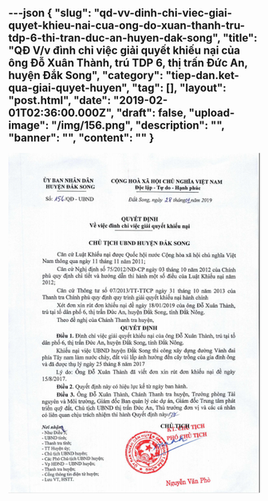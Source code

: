 ---json
{
    "slug": "qd-vv-dinh-chi-viec-giai-quyet-khieu-nai-cua-ong-do-xuan-thanh-tru-tdp-6-thi-tran-duc-an-huyen-dak-song",
    "title": "QĐ V/v đình chỉ việc giải quyết khiếu nại của ông Đỗ Xuân Thành, trú TDP 6, thị trấn Đức An, huyện Đắk Song",
    "category": "tiep-dan.ket-qua-giai-quyet-huyen",
    "tag": [],
    "layout": "post.html",
    "date": "2019-02-01T02:36:00.000Z",
    "draft": false,
    "upload-image": "/img/156.png",
    "description": "",
    "banner": "",
    "__content__": ""
}
---
<p><img alt="" src="/img/156.png" /></p>
